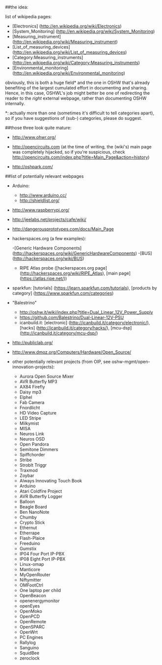 ##the idea:

list of wikipedia pages:

- [Electronics] (http://en.wikipedia.org/wiki/Electronics)
- [System_Monitoring] (http://en.wikipedia.org/wiki/System_Monitoring)
- [Measuring_instrument] (http://en.wikipedia.org/wiki/Measuring_instrument)
- [List_of_measuring_devices] (http://en.wikipedia.org/wiki/List_of_measuring_devices)
- [Category:Measuring_instruments] (http://en.wikipedia.org/wiki/Category:Measuring_instruments)
- [Environmental_monitoring] (http://en.wikipedia.org/wiki/Environmental_monitoring)

obviously, this is both a huge field* and the one in OSHW that's already benefiting of the largest cumulated effort in documenting and sharing. Hence, in this case, OSHWL's job might better be one of redirecting the reader to the *right* external webpage, rather than documenting OSHW internally.

*: actually more than one (sometimes it's difficult to tell categories apart), so if you have suggestions of (sub-) categories, please do suggest.


##those three look quite mature:

- http://www.ohwr.org/

- http://opencircuits.com (at the time of writing, the (wiki's) main page was completely hijacked, so if you're suspicious, check http://opencircuits.com/index.php?title=Main_Page&action=history)

- http://oshpark.com/


##list of potentially relevant webpages

- Arduino:

	- http://www.arduino.cc/
	- http://shieldlist.org/

- http://www.raspberrypi.org/
- http://jeelabs.net/projects/cafe/wiki/
- http://dangerousprototypes.com/docs/Main_Page
- hackerspaces.org (a few examples):

	-[Generic Hardware Components] (http://hackerspaces.org/wiki/GenericHardwareComponents)
	-[BUS] (http://hackerspaces.org/wiki/BUS)
	- RIPE Atlas probe ([hackerspaces.org page] (http://hackerspaces.org/wiki/RIPE_Atlas), [main page] (https://atlas.ripe.net/))

- sparkfun: [tutorials] (https://learn.sparkfun.com/tutorials), [products by category] (https://www.sparkfun.com/categories)
- "Balestrino"

	- http://oshw.it/wiki/index.php?title=Dual_Linear_12V_Power_Supply
	- https://github.com/Balestrino/Dual-Linear-12V-PSU
	- icanbuild.it: [electronic] (http://icanbuild.it/category/electronic/), [hacks] (http://icanbuild.it/category/hacks/), [mcu-dsp] (http://icanbuild.it/category/mcu-dsp/)

- http://publiclab.org/
- http://www.dmoz.org/Computers/Hardware/Open_Source/
- other potentially relevant projects (from OIP, see oshw-mgmt/open-innovation-projects):

	- Aurora Open Source Mixer
	- AVR Butterfly MP3
	- AX84 Firefly
	- Daisy mp3
	- Elphel
	- Fab Camera
	- Fnordlicht
	- HD Video Capture
	- LED Stripe
	- Milkymist
	- MISA
	- Neuros Link
	- Neuros OSD
	- Open Pandora
	- Semitone Dimmers
	- Spiffchorder
	- Stribe
	- StrobIt Triggr
	- Traxmod
	- Zoybar
	- Always Innovating Touch Book
	- Arduino
	- Atari Coldfire Project
	- AVR Butterfly Logger
	- Balloon
	- Beagle Board
	- Ben NanoNote
	- Chumby
	- Crypto Stick
	- Ethernut
	- Etherrape
	- Flash-Plaice
	- Freeduino
	- Gumstix
	- IP04 Four Port IP-PBX
	- IP08 Eight Port IP-PBX
	- Linux-omap
	- Manticore
	- MyOpenRouter
	- Niftymitter
	- OMFootCtrl
	- One laptop per child
	- OpenBeacon
	- openenergymonitor
	- openEyes
	- OpenMoko
	- OpenPCD
	- OpenRemote
	- OpenSPARC
	- OpenWrt
	- PC Engines
	- Rallylog
	- Sanguino
	- SquidBee
	- zeroclock
